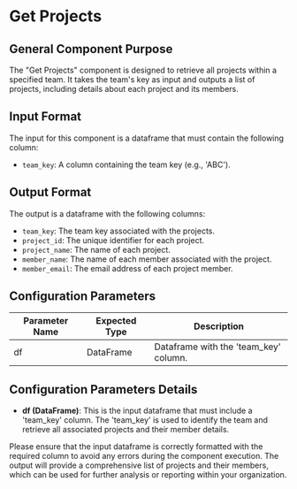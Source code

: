 # Get Projects

## General Component Purpose
The "Get Projects" component is designed to retrieve all projects within a specified team. It takes the team's key as input and outputs a list of projects, including details about each project and its members.

## Input Format
The input for this component is a dataframe that must contain the following column:

- `team_key`: A column containing the team key (e.g., 'ABC').

## Output Format
The output is a dataframe with the following columns:

- `team_key`: The team key associated with the projects.
- `project_id`: The unique identifier for each project.
- `project_name`: The name of each project.
- `member_name`: The name of each member associated with the project.
- `member_email`: The email address of each project member.

## Configuration Parameters

| Parameter Name | Expected Type   | Description                              |
|----------------|-----------------|------------------------------------------|
| df             | DataFrame       | Dataframe with the 'team_key' column.    |

## Configuration Parameters Details

- **df (DataFrame)**: This is the input dataframe that must include a 'team_key' column. The 'team_key' is used to identify the team and retrieve all associated projects and their member details.

Please ensure that the input dataframe is correctly formatted with the required column to avoid any errors during the component execution. The output will provide a comprehensive list of projects and their members, which can be used for further analysis or reporting within your organization.
